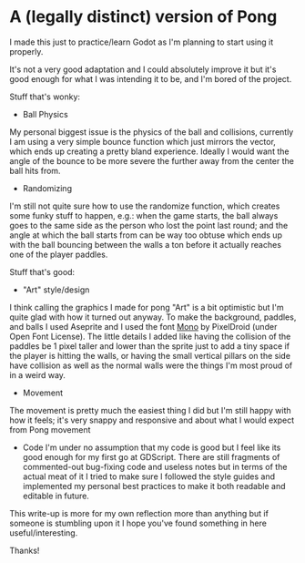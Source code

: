 # A (legally distinct) version of Pong

I made this just to practice/learn Godot as I'm planning to start using it properly.

It's not a very good adaptation and I could absolutely improve it but it's good enough for what I was intending it to be, and I'm bored of the project.

Stuff that's wonky:
- Ball Physics

My personal biggest issue is the physics of the ball and collisions, currently I am using a very simple bounce function which just mirrors the vector, which ends up creating a pretty bland experience.  Ideally I would want the angle of the bounce to be more severe the further away from the center the ball hits from.
- Randomizing

I'm still not quite sure how to use the randomize function, which creates some funky stuff to happen, e.g.: when the game starts, the ball always goes to the same side as the person who lost the point last round; and the angle at which the ball starts from can be way too obtuse which ends up with the ball bouncing between the walls a ton before it actually reaches one of the player paddles.

Stuff that's good:
- "Art" style/design

I think calling the graphics I made for pong "Art" is a bit optimistic but I'm quite glad with how it turned out anyway.  To make the background, paddles, and balls I used Aseprite and I used the font [Mono](https://github.com/pixeldroid/fonts/tree/main/menu) by PixelDroid (under Open Font License).  The little details I added like having the collision of the paddles be 1 pixel taller and lower than the sprite just to add a tiny space if the player is hitting the walls, or having the small vertical pillars on the side have collision as well as the normal walls were the things I'm most proud of in a weird way.
- Movement

The movement is pretty much the easiest thing I did but I'm still happy with how it feels; it's very snappy and responsive and about what I would expect from Pong movement
- Code
I'm under no assumption that my code is good but I feel like its good enough for my first go at GDScript.  There are still fragments of commented-out bug-fixing code and useless notes but in terms of the actual meat of it I tried to make sure I followed the style guides and implemented my personal best practices to make it both readable and editable in future.

This write-up is more for my own reflection more than anything but if someone is stumbling upon it I hope you've found something in here useful/interesting.

Thanks!
